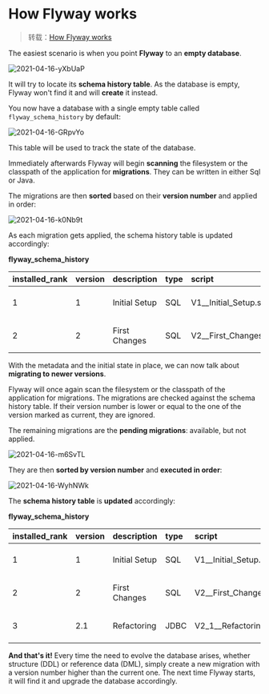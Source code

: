 # How Flyway works

> 转载：[How Flyway works](https://flywaydb.org/documentation/getstarted/how)

The easiest scenario is when you point **Flyway** to an **empty database**.

![2021-04-16-yXbUaP](https://image.ldbmcs.com/2021-04-16-yXbUaP.jpg)

It will try to locate its **schema history table**. As the database is empty, Flyway won't find it and will **create** it instead.

You now have a database with a single empty table called `flyway_schema_history` by default:

![2021-04-16-GRpvYo](https://image.ldbmcs.com/2021-04-16-GRpvYo.jpg)

This table will be used to track the state of the database.

Immediately afterwards Flyway will begin **scanning** the filesystem or the classpath of the application for **migrations**. They can be written in either Sql or Java.

The migrations are then **sorted** based on their **version number** and applied in order:

![2021-04-16-k0Nb9t](https://image.ldbmcs.com/2021-04-16-k0Nb9t.jpg)

As each migration gets applied, the schema history table is updated accordingly:

**flyway_schema_history**

| installed_rank | version | description   | type | script                | checksum   | installed_by | installed_on          | execution_time | success |
| :------------- | :------ | :------------ | :--- | :-------------------- | :--------- | :----------- | :-------------------- | :------------- | :------ |
| 1              | 1       | Initial Setup | SQL  | V1__Initial_Setup.sql | 1996767037 | axel         | 2016-02-04 22:23:00.0 | 546            | true    |
| 2              | 2       | First Changes | SQL  | V2__First_Changes.sql | 1279644856 | axel         | 2016-02-06 09:18:00.0 | 127            | true    |

With the metadata and the initial state in place, we can now talk about **migrating to newer versions**.

Flyway will once again scan the filesystem or the classpath of the application for migrations. The migrations are checked against the schema history table. If their version number is lower or equal to the one of the version marked as current, they are ignored.

The remaining migrations are the **pending migrations**: available, but not applied.

![2021-04-16-m6SvTL](https://image.ldbmcs.com/2021-04-16-m6SvTL.jpg)

They are then **sorted by version number** and **executed in order**:

![2021-04-16-WyhNWk](https://image.ldbmcs.com/2021-04-16-WyhNWk.jpg)

The **schema history table** is **updated** accordingly:

**flyway_schema_history**

| installed_rank | version | description   | type | script                | checksum   | installed_by | installed_on          | execution_time | success |
| :------------- | :------ | :------------ | :--- | :-------------------- | :--------- | :----------- | :-------------------- | :------------- | :------ |
| 1              | 1       | Initial Setup | SQL  | V1__Initial_Setup.sql | 1996767037 | axel         | 2016-02-04 22:23:00.0 | 546            | true    |
| 2              | 2       | First Changes | SQL  | V2__First_Changes.sql | 1279644856 | axel         | 2016-02-06 09:18:00.0 | 127            | true    |
| 3              | 2.1     | Refactoring   | JDBC | V2_1__Refactoring     |            | axel         | 2016-02-10 17:45:05.4 | 251            | true    |

**And that's it!** Every time the need to evolve the database arises, whether structure (DDL) or reference data (DML), simply create a new migration with a version number higher than the current one. The next time Flyway starts, it will find it and upgrade the database accordingly.

